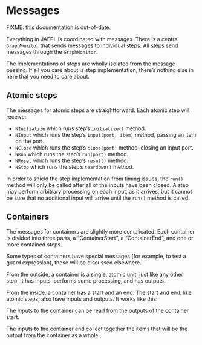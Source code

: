 # Messages

FIXME: this documentation is out-of-date.

Everything in JAFPL is coordinated with messages. There is a central
`GraphMonitor` that sends messages to individual steps. All steps send
messages through the `GraphMonitor`.

The implementations of steps are wholly isolated from the message passing.
If all you care about is step implementation, there’s nothing else in here
that you need to care about.

## Atomic steps

The messages for atomic steps are straightforward. Each atomic step will
receive:

* `NInitialize` which runs step’s `initialize()` method.
* `NInput` which runs the step’s `input(port, item)` method,
   passing an item on the port.
* `NClose` which runs the step’s `close(port)` method, closing an input port.
* `NRun` which runs the step’s `run(port)` method.
* `NReset` which runs the step’s `reset()` method.
* `NStop` which runs the step’s `teardown()` method.

In order to shield the step implementation from timing issues, the
`run()` method will only be called after all of the inputs have been
closed. A step may perform arbitrary processing on each input, as it
arrives, but it cannot be sure that no additional input will arrive
until the `run()` method is called.

## Containers

The messages for containers are slightly more complicated. Each container is
divided into three parts, a “ContainerStart”, a “ContainerEnd”, and one or
more contained steps.

Some types of containers have special messages (for example, to test a
guard expression), these will be discussed elsewhere.

From the outside, a container is a single, atomic unit, just like any
other step. It has inputs, performs some processing, and has outputs.

From the inside, a container has a start and an end. The start and end,
like atomic steps, also have inputs and outputs. It works like this:

The inputs to the container can be read from the outputs of the
container start.

The inputs to the container end collect together the items that will
be the output from the container as a whole.


